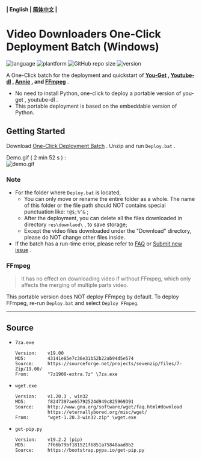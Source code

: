 **| English | [简体中文](README.md) |**

# Video Downloaders One-Click Deployment Batch (Windows)

![language](https://img.shields.io/badge/language-batchfile-c1f12e)
![plantform](https://img.shields.io/badge/plantform-windows-brightgreen)
![GitHub repo size](https://img.shields.io/github/repo-size/LussacZheng/video-downloader-deploy)
![version](https://img.shields.io/github/package-json/v/LussacZheng/video-downloader-deploy_info?color=important)

A One-Click batch for the deployment and quickstart of **[You-Get](https://github.com/soimort/you-get) , [Youtube-dl](https://github.com/ytdl-org/youtube-dl) , [Annie](https://github.com/iawia002/annie) , and [FFmpeg](https://ffmpeg.org)** .
   - No need to install Python, one-click to deploy a portable version of you-get , youtube-dl .
   - This portable deployment is based on the embeddable version of Python.

## Getting Started

Download [One-Click Deployment Batch](https://github.com/LussacZheng/video-downloader-deploy/archive/master.zip) . Unzip and run `Deploy.bat` .

Demo.gif ( 2 min 52 s ) :  
![demo.gif](https://s2.ax1x.com/2019/08/17/muTbIs.gif)

### Note

- For the folder where `Deploy.bat` is located,
   - You can only move or rename the entire folder as a whole. The name of this folder or the file path should NOT contains special punctuation like: `!@$;%^&` ;
   - After the deployment, you can delete all the files downloaded in directory `res\downlaod\` , to save storage;
   - Except the video files downloaded under the "Download" directory, please do NOT change other files inside.
- If the batch has a run-time error, please refer to [FAQ](https://github.com/LussacZheng/video-downloader-deploy/wiki/FAQ) or [Submit new issue](https://github.com/LussacZheng/video-downloader-deploy/issues) .

### FFmpeg

> It has no effect on downloading video if without FFmpeg, which only affects the merging of multiple parts video.

This portable version does NOT deploy FFmpeg by default. To deploy FFmpeg, re-run `Deploy.bat` and select `Deploy FFmpeg`.

---

## Source

- `7za.exe`
  ```
  Version:    v19.00
  MD5:        43141e85e7c36e31b52b22ab94d5e574
  Source:     https://sourceforge.net/projects/sevenzip/files/7-Zip/19.00/
  From:       "7z1900-extra.7z" \7za.exe
  ```

- `wget.exe`
  ```
  Version:    v1.20.3 , win32
  MD5:        f8247397ae65792524d949c825969391
  Source:     http://www.gnu.org/software/wget/faq.html#download
              https://eternallybored.org/misc/wget/
  From:       "wget-1.20.3-win32.zip" \wget.exe
  ```

- `get-pip.py`
  ```
  Version:    v19.2.2 (pip)
  MD5:        7f66b79bf181521f6851a75848aad8b2
  Source:     https://bootstrap.pypa.io/get-pip.py
  ```
